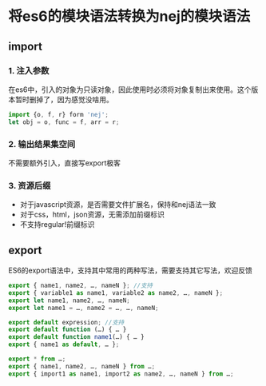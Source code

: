 # 将es6的模块语法转换为nej的模块语法

## import

### 1. 注入参数 
在es6中，引入的对象为只读对象，因此使用时必须将对象复制出来使用。这个版本暂时删掉了，因为感觉没啥用。
```javascript
import {o, f, r} form 'nej';
let obj = o, func = f, arr = r;
```

### 2. 输出结果集空间
不需要额外引入，直接写export极客

### 3. 资源后缀
- 对于javascript资源，是否需要文件扩展名，保持和nej语法一致
- 对于css，html，json资源，无需添加前缀标识
- 不支持regular!前缀标识

## export

ES6的export语法中，支持其中常用的两种写法，需要支持其它写法，欢迎反馈
```javascript
export { name1, name2, …, nameN }; //支持
export { variable1 as name1, variable2 as name2, …, nameN };
export let name1, name2, …, nameN;
export let name1 = …, name2 = …, …, nameN;

export default expression; //支持
export default function (…) { … }
export default function name1(…) { … }
export { name1 as default, … };

export * from …;
export { name1, name2, …, nameN } from …;
export { import1 as name1, import2 as name2, …, nameN } from …;
```
